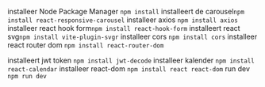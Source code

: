 installeer Node Package Manager `npm install`
installeert de carousel`npm install react-responsive-carousel`
installeer axios `npm install axios`
installeer react hook form`npm install react-hook-form`
installeert react svg`npm install vite-plugin-svgr`
installeer cors `npm install cors`
installeer react router dom `npm install react-router-dom`

[//]: # ( uninstall jwt token`npm uninstall jwt-decode`)
installeert jwt token `npm install jwt-decode`
installeer kalender `npm install react-calendar`
installeer react-dom `npm install react react-dom`
run dev `npm run dev`












